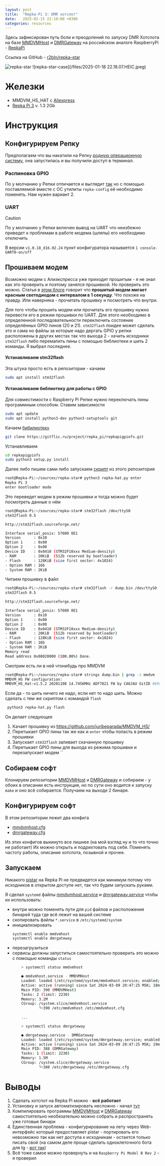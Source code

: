 ```yaml
---
layout: post
title:  "Repka-Pi 3: DMR хотспот"
date:   2025-02-15 22:10:00 +0300
categories: resources
---
```


Здесь зафиксирован путь боли и преодолений по запуску DMR Хотспота на базе [MMDVMHost](https://github.com/g4klx/MMDVMHost) и [DMRGateway](https://github.com/g4klx/DMRGateway) на российском аналоге RaspberryPi - [RepkaPi](https://repka-pi.ru/)

Ссылка на GitHub - [r2bln/repka-star](https://github.com/r2bln/repka-star)

![repka-star](/files/IMG_20240309_122749_cut.jpg)
![repka-star-case](/files/2025-01-18 22.18.07.HEIC.jpeg)

# Железки
- MMDVM_HS_HAT c [Aliexpress](https://aliexpress.ru/item/32915442246.html?spm=a2g2w.orderdetail.0.0.48e84aa6vTCf5Q&sku_id=12000024784954883)
- [Repka Pi 3](https://repka-pi.ru/) v. 1.3 2Gb

# Инструкция
## Конфигурируем Репку
Предполагаем что вы накатили на Репку [родную операционную систему](https://repka-pi.ru/#operation-system-anchor), она запустилась и вы получили доступ в терминал.
### Распиновка GPIO
По у молчанию у Репки отличается и выглядит [так](https://repka-pi.ru/#periphery_block) но с помощью поставляемой вместе с ОС утилиты `repka-config` её необходимо поменять. Нам нужен вариант 2.

### UART

> [!CAUTION]
> По у молчанию у Репки включен вывод на UART что неизбежно приведет к проблемам в работе модема (шляпы) его необходимо отключить

В версии `v1.0.18_d16.02.24` пункт конфигуратора называется `1 console-UART0-on/off` 

## Прошиваем модем
Возможно модем с Алиэкспресса уже приходит прошитым - я не знал как это проверить и поэтому занялся прошивкой. Но проверить это можно. Статья в [этом блоге](https://www.mmdvm.club/index.php/archives/249/) говорит что **прошитый модем мигает красным светодиодом с интервалом в 1 секунду**. Что похоже на правду. Или наверняка - прочитать прошивку и посмотреть что внутри.

Для того чтобы прошить модем или прочитать его прошивку нужно перевести его в режим прошивки по UART. Для этого необходимо в определенной последовательности переключить состояние определённых GPIO пинов (20 и 21). `stm32flash` поидее может сделать это и сама но файлы за которые надо дергать GPIO у репки расположены в других местах так что выхода 2 - хачить исходники `stm32flash` либо перемапить пины с помощью библиотеки и шить 2 команды. Я выбрал последнее.
#### Устанавливаем stm32flash
Эта штука просто есть в репозитории - качаем
```bash
sudo apt install stm32flash
```
#### Устанавливаем библиотеку для работы с GPIO
Для совместимости с Raspberry Pi Репке нужно переключать пины программным способом. Ставим зависимости
```bash
sudo apt update
sudo apt install python3-dev python3-setuptools git
```
Качаем [бибилиотеку](https://gitflic.ru/project/repka_pi/repkapigpiofs)
```bash
git clone https://gitflic.ru/project/repka_pi/repkapigpiofs.git
```
Устанавливаем
```bash
cd repkapigpiofs
sudo python3 setup.py install
```
Далее либо пишем сами либо запускаем [скрипт](https://github.com/r2bln/repka-star/blob/main/repka-hat.py) из этого репозитория
```bash
root@Repka-Pi:~/sources/repka-star# python3 repka-hat.py enter
Repka Pi 3
enter bootloader mode
```
Это переведет модем в режим прошивки и тогда можно будет посмотреть данные о нём
```bash
root@Repka-Pi:~/sources/repka-star# stm32flash /dev/ttyS0
stm32flash 0.5

http://stm32flash.sourceforge.net/

Interface serial_posix: 57600 8E1
Version      : 0x10
Option 1     : 0x00
Option 2     : 0x00
Device ID    : 0x0410 (STM32F10xxx Medium-density)
- RAM        : 20KiB  (512b reserved by bootloader)
- Flash      : 128KiB (size first sector: 4x1024)
- Option RAM : 16b
- System RAM : 2KiB
```
Читаем прошивку в файл
```bash
root@Repka-Pi:~/sources/repka-star# stm32flash -r dump.bin /dev/ttyS0
stm32flash 0.5

http://stm32flash.sourceforge.net/

Interface serial_posix: 57600 8E1
Version      : 0x10
Option 1     : 0x00
Option 2     : 0x00
Device ID    : 0x0410 (STM32F10xxx Medium-density)
- RAM        : 20KiB  (512b reserved by bootloader)
- Flash      : 128KiB (size first sector: 4x1024)
- Option RAM : 16b
- System RAM : 2KiB
Memory read
Read address 0x08020000 (100.00%) Done.
```
Смотрим есть ли в ней чтонибудь про MMDVM
```bash
root@Repka-Pi:~/sources/repka-star# strings dump.bin | grep -i mmdvm
MMDVM_HS FW configuration:
MMDVM_HS_Hat-v1.5.2 20201108 14.7456MHz ADF7021 FW by CA6JAU GitID #89daa20
```
Если да - то шить ничего не надо, если нет то надо шить. Можно сделать с тем же скриптом с командой `flash`
```bash
 python3 repka-hat.py flash
```
Он делает следующее
1. Качает прошивку из https://github.com/juribeparada/MMDVM_HS/
2. Перетыкает GPIO пины так же как и `enter` чтобы попасть в режим прошивки
3. Запускает `stm32flash` заливает скачанную прошивку
4. Перетыкает GPIO пины для выхода из режима прошивки и перезапускает модем ``

## Собираем софт
Клонируем репозитории [MMDVMHost](https://github.com/g4klx/MMDVMHost) и [DMRGateway](https://github.com/g4klx/DMRGateway) и собираем - у обоих в описании есть инструкция, но по сути оно водится к запуску `make` и оно всё собирается. Получаем на выходе 2 бинаря.

## Конфигурируем софт
В этом репозитории лежит два конфига 

- [mmdvmhost.cfg](https://github.com/r2bln/repka-star/blob/main/dmrgateway.cfg)
- [dmrgateway.cfg](https://github.com/r2bln/repka-star/blob/main/mmdvmhost.cfg)

Из этих конфигов выкинуто все лишнее (на мой взгляд ну и то что точно не работает) Их можно открыть и подрихтовать под себя. Поменять частоту работы, описание хотспота, позывной и прочее.

## Запускаем
Никакого [pistar](https://www.pistar.uk/) на Repka Pi не предвидется как минимум потому что исходников в открытом доступе нет, так что будем запускать руками.

Я сделал `systemd` файлы [mmdvmhost.service](https://github.com/r2bln/repka-star/blob/main/mmdvmhost.service) и [dmrgateway.service](https://github.com/r2bln/repka-star/blob/main/dmrgateway.service) чтобы их использовать:

- внутри можно поменять пути для `pid` файлов и расположения бинарей туда где всё лежит на вашей системе
- скопировать файлы `*.service` в `/etc/systemd/system`
- инициализировать
    ```bash
    systemctl enable mmdvmhost
    systemctl enable dmrgateway
    ```
- перезагрузиться
- сервисы должны запуститься самостоятельно проверить это можно с помощью команды `status`
    ```bash
        > systemctl status mmdvmhost

        ● mmdvmhost.service - MMDVMHost
        Loaded: loaded (/etc/systemd/system/mmdvmhost.service; enabled; vendor preset: enabled)
        Active: active (running) since Sat 2024-03-09 20:47:25 MSK; 18min ago
        Main PID: 390 (MMDVMHost)
        Tasks: 2 (limit: 2230)
        Memory: 3.2M
        CGroup: /system.slice/mmdvmhost.service
                └─390 /etc/mmdvmhost /etc/mmdvmhost.cfg
        
        ...

        > systemctl status dmrgateway

        ● dmrgateway.service - DMRGateway
        Loaded: loaded (/etc/systemd/system/dmrgateway.service; enabled; vendor preset: enabled)
        Active: active (running) since Sat 2024-03-09 20:47:25 MSK; 19min ago
        Main PID: 388 (DMRGateway)
        Tasks: 1 (limit: 2230)
        Memory: 1.5M
        CGroup: /system.slice/dmrgateway.service
                └─388 /etc/dmrgateway /etc/dmrgateway.cfg

    ```

# Выводы

1. Сделать хотспот на Repka Pi можно - **всё работает**
2. Установку и запуск автоматизировать несложно - начал [тут](https://github.com/r2bln/repka-star/blob/main/setup.sh)
3. Компилировать программы [MMDVMHost](https://github.com/g4klx/MMDVMHost) и [DMRGateway](https://github.com/g4klx/DMRGateway) самостоятельно необязательно можно собрать и распространять уже готовые бинари
4. Единственная проблема - конфигурирование на лету через Web-интерфейс который предоставляет pistar - портировать его невозможно так как нет доступа к исходникам - остается только писать свой (на самом деле проще сделать одноклеточного бота для tg - [вот так](https://github.com/r2bln/repka-star/blob/main/bot/cmd/bot.go))
5. Всё тоже самое можно провернуть и на `Raspberry Pi Model B Rev 2` - я проверил